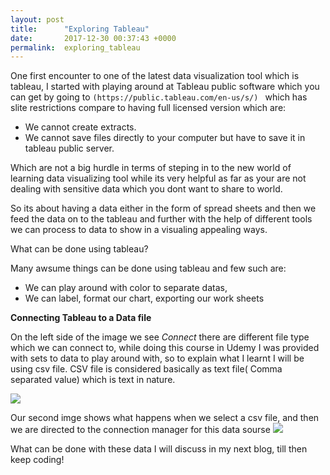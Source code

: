 ```yaml
---
layout: post
title:      "Exploring Tableau"
date:       2017-12-30 00:37:43 +0000
permalink:  exploring_tableau
---
```



One first encounter to one of the latest data visualization tool which is tableau, I started with playing around at Tableau public software which you can get by going to `(https://public.tableau.com/en-us/s/) ` which has slite restrictions compare to having full licensed version which are:

* We cannot create extracts.
* We cannot save files directly to your computer but have to save it in tableau public server.

Which are not a big hurdle in terms of steping in to the new world of learning data visualizing tool while its very helpful as far as your are not dealing with sensitive data which you dont want to share to world.

So its about having a data either in the form of spread sheets and then we feed the data on to the tableau and further with the help of different tools we can process to data to show in a visualing appealing ways.

What can be done using tableau?

Many awsume things can be done using tableau and few such are:

* We can play around with color to separate datas,
* We can label, format our chart, exporting our work sheets

**Connecting Tableau to a Data file**

On the left side of the image we see *Connect*  there are different file type which we can connect to, while doing this course in Udemy I was provided with sets to data to play around with, so to explain what I learnt I will be using csv file.
CSV file is considered basically as text file( Comma separated value) which is text in nature. 

![](https://imgur.com/NN3yDMt.jpg)


Our second imge shows what happens when we select a csv file, and then we are directed to the connection manager for this data sourse 
![](https://imgur.com/kB7ZASS.jpg)

What can be done with these data  I will discuss in my next blog, till then keep coding!


